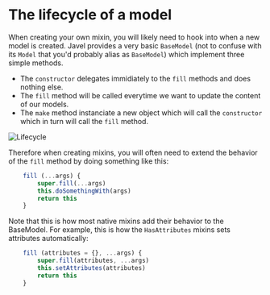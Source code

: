 # The lifecycle of a model

When creating your own mixin, you will likely need to hook into when a new model is created. Javel provides a very basic `BaseModel` (not to confuse with its `Model` that you'd probably alias as `BaseModel`) which implement three simple methods.

- The `constructor` delegates immidiately to the `fill` methods and does nothing else.
- The `fill` method will be called everytime we want to update the content of our models.
- The `make` method instanciate a new object which will call the `constructor` which in turn will call the `fill` method.

![Lifecycle](https://user-images.githubusercontent.com/3642397/51778452-9cbba700-20f9-11e9-86dc-d69fe57bbf28.png)

Therefore when creating mixins, you will often need to extend the behavior of the `fill` method by doing something like this:

```js
    fill (...args) {
        super.fill(...args)
        this.doSomethingWith(args)
        return this
    }
```

Note that this is how most native mixins add their behavior to the BaseModel. For example, this is how the `HasAttributes` mixins sets attributes automatically:

```js
    fill (attributes = {}, ...args) {
        super.fill(attributes, ...args)
        this.setAttributes(attributes)
        return this
    }
```